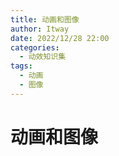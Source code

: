 ```yaml
---
title: 动画和图像
author: Itway
date: 2022/12/28 22:00
categories:
  - 动效知识集
tags:
  - 动画
  - 图像
---
```


# 动画和图像

